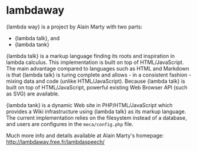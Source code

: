 # lambdaway

{lambda way} is a project by Alain Marty with two parts:

  - {lambda talk}, and
  - {lambda tank}

{lambda talk} is a markup language finding its roots and inspiration in lambda calculus. This implementation is built on top of HTML/JavaScript. The main advantage compared to languages such as HTML and Markdown is that {lambda talk} is turing complete and allows - in a consistent fashion - mixing data and code (unlike HTML/JavaScript). Because {lambda talk} is built on top of HTML/JavaScript, powerful existing Web Browser API (such as SVG) are available.

{lambda tank} is a dynamic Web site in PHP/HTML/JavaScript which provides a Wiki infrastructure using {lambda talk} as its markup language. The current implementation relies on the filesystem instead of a database, and users are configures in the `meca/config.php` file.

Much more info and details available at Alain Marty's homepage: http://lambdaway.free.fr/lambdaspeech/
